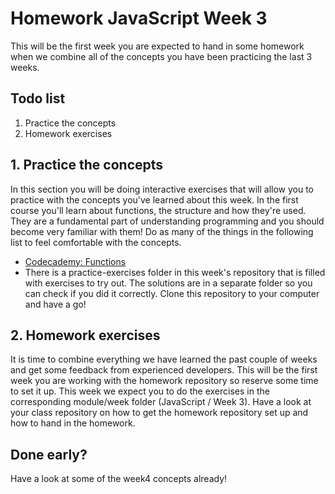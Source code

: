# Homework JavaScript Week 3

This will be the first week you are expected to hand in some homework when we combine all of the concepts you have been practicing the last 3 weeks.

## **Todo list**

1. Practice the concepts
2. Homework exercises

## **1. Practice the concepts**

In this section you will be doing interactive exercises that will allow you to practice with the concepts you've learned about this week. In the first course you'll learn about functions, the structure and how they're used. They are a fundamental part of understanding programming and you should become very familiar with them! Do as many of the things in the following list to feel comfortable with the concepts.

- [Codecademy: Functions ](https://www.codecademy.com/courses/introduction-to-javascript/lessons/functions)
- There is a practice-exercises folder in this week's repository that is filled with exercises to try out. The solutions are in a separate folder so you can check if you did it correctly. Clone this repository to your computer and have a go!

## **2. Homework exercises**

It is time to combine everything we have learned the past couple of weeks and get some feedback from experienced developers. This will be the first week you are working with the homework repository so reserve some time to set it up. This week we expect you to do the exercises in the corresponding module/week folder (JavaScript / Week 3). Have a look at your class repository on how to get the homework repository set up and how to hand in the homework. 

## Done early?

Have a look at some of the week4 concepts already!